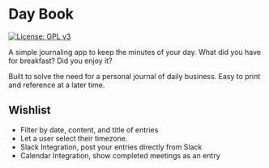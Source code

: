 # Day Book
[![License: GPL v3](https://img.shields.io/badge/License-GPL%20v3-blue.svg)](http://www.gnu.org/licenses/gpl-3.0)

A simple journaling app to keep the minutes of your day. What did you have for breakfast? Did you enjoy it?

Built to solve the need for a personal journal of daily business. Easy to print and reference at a later time.

## Wishlist

- Filter by date, content, and title of entries
- Let a user select their timezone.
- Slack Integration, post your entries directly from Slack
- Calendar Integration, show completed meetings as an entry
